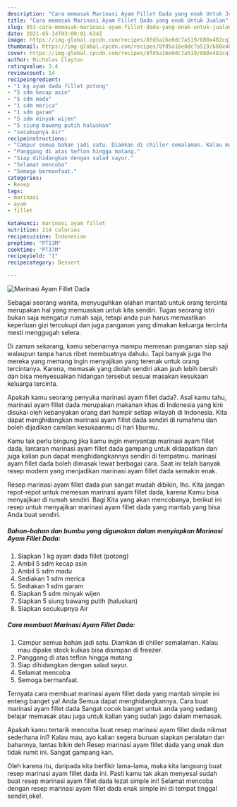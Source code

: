 ```yaml
---
description: "Cara memasak Marinasi Ayam Fillet Dada yang enak Untuk Jualan"
title: "Cara memasak Marinasi Ayam Fillet Dada yang enak Untuk Jualan"
slug: 953-cara-memasak-marinasi-ayam-fillet-dada-yang-enak-untuk-jualan
date: 2021-05-14T03:09:01.634Z
image: https://img-global.cpcdn.com/recipes/8fd5a16e0dc7a519/680x482cq70/marinasi-ayam-fillet-dada-foto-resep-utama.jpg
thumbnail: https://img-global.cpcdn.com/recipes/8fd5a16e0dc7a519/680x482cq70/marinasi-ayam-fillet-dada-foto-resep-utama.jpg
cover: https://img-global.cpcdn.com/recipes/8fd5a16e0dc7a519/680x482cq70/marinasi-ayam-fillet-dada-foto-resep-utama.jpg
author: Nicholas Clayton
ratingvalue: 3.4
reviewcount: 14
recipeingredient:
- "1 kg ayam dada fillet potong"
- "5 sdm kecap asin"
- "5 sdm madu"
- "1 sdm merica"
- "1 sdm garam"
- "5 sdm minyak wijen"
- "5 siung bawang putih haluskan"
- "secukupnya Air"
recipeinstructions:
- "Campur semua bahan jadi satu. Diamkan di chiller semalaman. Kalau mau dipake stock kulkas bisa disimpan di freezer."
- "Panggang di atas teflon hingga matang."
- "Siap dihidangkan dengan salad sayur."
- "Selamat mencoba"
- "Semoga bermanfaat."
categories:
- Resep
tags:
- marinasi
- ayam
- fillet

katakunci: marinasi ayam fillet 
nutrition: 214 calories
recipecuisine: Indonesian
preptime: "PT13M"
cooktime: "PT37M"
recipeyield: "1"
recipecategory: Dessert

---
```



![Marinasi Ayam Fillet Dada](https://img-global.cpcdn.com/recipes/8fd5a16e0dc7a519/680x482cq70/marinasi-ayam-fillet-dada-foto-resep-utama.jpg)

Sebagai seorang wanita, menyuguhkan olahan mantab untuk orang tercinta merupakan hal yang memuaskan untuk kita sendiri. Tugas seorang istri bukan saja mengatur rumah saja, tetapi anda pun harus memastikan keperluan gizi tercukupi dan juga panganan yang dimakan keluarga tercinta mesti menggugah selera.

Di zaman  sekarang, kamu sebenarnya mampu memesan panganan siap saji walaupun tanpa harus ribet membuatnya dahulu. Tapi banyak juga lho mereka yang memang ingin menyajikan yang terenak untuk orang tercintanya. Karena, memasak yang diolah sendiri akan jauh lebih bersih dan bisa menyesuaikan hidangan tersebut sesuai masakan kesukaan keluarga tercinta. 



Apakah kamu seorang penyuka marinasi ayam fillet dada?. Asal kamu tahu, marinasi ayam fillet dada merupakan makanan khas di Indonesia yang kini disukai oleh kebanyakan orang dari hampir setiap wilayah di Indonesia. Kita dapat menghidangkan marinasi ayam fillet dada sendiri di rumahmu dan boleh dijadikan camilan kesukaanmu di hari liburmu.

Kamu tak perlu bingung jika kamu ingin menyantap marinasi ayam fillet dada, lantaran marinasi ayam fillet dada gampang untuk didapatkan dan juga kalian pun dapat menghidangkannya sendiri di tempatmu. marinasi ayam fillet dada boleh dimasak lewat berbagai cara. Saat ini telah banyak resep modern yang menjadikan marinasi ayam fillet dada semakin enak.

Resep marinasi ayam fillet dada pun sangat mudah dibikin, lho. Kita jangan repot-repot untuk memesan marinasi ayam fillet dada, karena Kamu bisa menyajikan di rumah sendiri. Bagi Kita yang akan mencobanya, berikut ini resep untuk menyajikan marinasi ayam fillet dada yang mantab yang bisa Anda buat sendiri.

<!--inarticleads1-->

##### Bahan-bahan dan bumbu yang digunakan dalam menyiapkan Marinasi Ayam Fillet Dada:

1. Siapkan 1 kg ayam dada fillet (potong)
1. Ambil 5 sdm kecap asin
1. Ambil 5 sdm madu
1. Sediakan 1 sdm merica
1. Sediakan 1 sdm garam
1. Siapkan 5 sdm minyak wijen
1. Siapkan 5 siung bawang putih (haluskan)
1. Siapkan secukupnya Air




<!--inarticleads2-->

##### Cara membuat Marinasi Ayam Fillet Dada:

1. Campur semua bahan jadi satu. Diamkan di chiller semalaman. Kalau mau dipake stock kulkas bisa disimpan di freezer.
1. Panggang di atas teflon hingga matang.
1. Siap dihidangkan dengan salad sayur.
1. Selamat mencoba
1. Semoga bermanfaat.




Ternyata cara membuat marinasi ayam fillet dada yang mantab simple ini enteng banget ya! Anda Semua dapat menghidangkannya. Cara buat marinasi ayam fillet dada Sangat cocok banget untuk anda yang sedang belajar memasak atau juga untuk kalian yang sudah jago dalam memasak.

Apakah kamu tertarik mencoba buat resep marinasi ayam fillet dada nikmat sederhana ini? Kalau mau, ayo kalian segera buruan siapkan peralatan dan bahannya, lantas bikin deh Resep marinasi ayam fillet dada yang enak dan tidak rumit ini. Sangat gampang kan. 

Oleh karena itu, daripada kita berfikir lama-lama, maka kita langsung buat resep marinasi ayam fillet dada ini. Pasti kamu tak akan menyesal sudah buat resep marinasi ayam fillet dada lezat simple ini! Selamat mencoba dengan resep marinasi ayam fillet dada enak simple ini di tempat tinggal sendiri,oke!.

